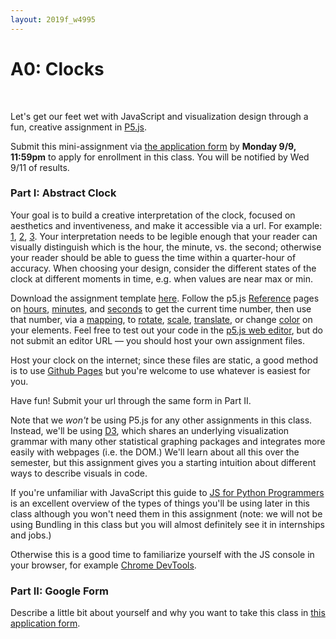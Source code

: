 ```yaml
---
layout: 2019f_w4995
---
```


# A0: Clocks
<br>

Let's get our feet wet with JavaScript and visualization design through a fun, creative assignment in [P5.js](https://p5js.org).

Submit this mini-assignment via [the application form](https://forms.gle/vsDaZQ6Q4SAq3NFw8) by **Monday 9/9, 11:59pm** to apply for enrollment in this class. You will be notified by Wed 9/11 of results.

### Part I: Abstract Clock

Your goal is to build a creative interpretation of the clock, focused on aesthetics and inventiveness, and make it accessible via a url. For example: [1](../files/examples/bar_clock), [2](../files/examples/triangle_clock), [3](../files/examples/circle_clock). Your interpretation needs to be legible enough that your reader can visually distinguish which is the hour, the minute, vs. the second; otherwise your reader should be able to guess the time within a quarter-hour of accuracy. When choosing your design, consider the different states of the clock at different moments in time, e.g. when values are near max or min.

Download the assignment template [here](../files/examples/a0_template.zip). Follow the p5.js [Reference](https://p5js.org/reference/) pages on [hours](https://p5js.org/reference/#/p5/hour), [minutes](https://p5js.org/reference/#/p5/minute), and [seconds](https://p5js.org/reference/#/p5/second) to get the current time number, then use that number, via a [mapping](https://p5js.org/reference/#/p5/map), to [rotate](https://p5js.org/reference/#/p5/rotate), [scale](https://p5js.org/reference/#/p5/scale), [translate](https://p5js.org/reference/#/p5/translate), or change [color](https://p5js.org/learn/color.html) on your elements. Feel free to test out your code in the [p5.js web editor](https://editor.p5js.org/), but do not submit an editor URL — you should host your own assignment files.

Host your clock on the internet; since these files are static, a good method is to use [Github Pages](https://pages.github.com/) but you're welcome to use whatever is easiest for you.

Have fun! Submit your url through the same form in Part II.

Note that we *won't* be using P5.js for any other assignments in this class. Instead, we'll be using [D3](https://d3js.org/), which shares an underlying visualization grammar with many other statistical graphing packages and integrates more easily with webpages (i.e. the DOM.) We'll learn about all this over the semester, but this assignment gives you a starting intuition about different ways to describe visuals in code.

If you're unfamiliar with JavaScript this guide to [JS for Python Programmers](https://mike.depalatis.net/blog/javascript-for-python-programmers.html) is an excellent overview of the types of things you'll be using later in this class although you won't need them in this assignment (note: we will not be using Bundling in this class but you will almost definitely see it in internships and jobs.)

Otherwise this is a good time to familiarize yourself with the JS console in your browser, for example [Chrome DevTools](https://developers.google.com/web/tools/chrome-devtools/javascript/).

### Part II: Google Form

Describe a little bit about yourself and why you want to take this class in [this application form](https://forms.gle/vsDaZQ6Q4SAq3NFw8).
